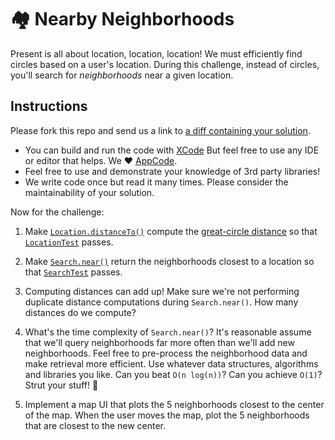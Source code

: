 # 🏘 Nearby Neighborhoods

Present is all about location, location, location! We must efficiently find 
circles based on a user's location. During this challenge, instead of circles,
you'll search for _neighborhoods_ near a given location. 

## Instructions

Please fork this repo and send us a link to [a diff containing your solution](https://github.com/blog/683-cross-repository-compare-view).

* You can build and run the code with [XCode](https://developer.apple.com/xcode/) But feel free to use any IDE or editor that helps. We ❤️ [AppCode](https://www.jetbrains.com/objc/).
* Feel free to use and demonstrate your knowledge of 3rd party libraries!
* We write code once but read it many times. Please consider the maintainability of your solution.

Now for the challenge:

1. Make [`Location.distanceTo()`](https://github.com/presentco/nearby-neighborhoods/blob/master/swift/nearby-neighborhoods/nearby-neighborhoods/present/Location.swift)
compute the [great-circle distance](https://en.wikipedia.org/wiki/Great-circle_distance)
so that [`LocationTest`](https://github.com/presentco/nearby-neighborhoods/blob/master/swift/nearby-neighborhoods/nearby-neighborhoodsTests/LocationTest.swift)
passes.

2. Make [`Search.near()`](https://github.com/presentco/nearby-neighborhoods/blob/master/swift/nearby-neighborhoods/nearby-neighborhoods/present/Search.swift)
return the neighborhoods closest to a location so that [`SearchTest`](https://github.com/presentco/nearby-neighborhoods/blob/master/swift/nearby-neighborhoods/nearby-neighborhoodsTests/SearchTest.swift)
passes.

3. Computing distances can add up! Make sure we're not performing duplicate distance computations during `Search.near()`. How many distances do we compute?

4. What's the time complexity of `Search.near()`? It's reasonable assume that we'll query neighborhoods far more often than we'll add new neighborhoods. Feel free to pre-process the neighborhood data and make retrieval more efficient. Use whatever data structures, algorithms and libraries you like. Can you beat `O(n log(n))`? Can you achieve `O(1)`? Strut your stuff! 💃

5. Implement a map UI that plots the 5 neighborhoods closest to the center of the map. When the user moves the map, plot the 5 neighborhoods that are closest to the new center.
